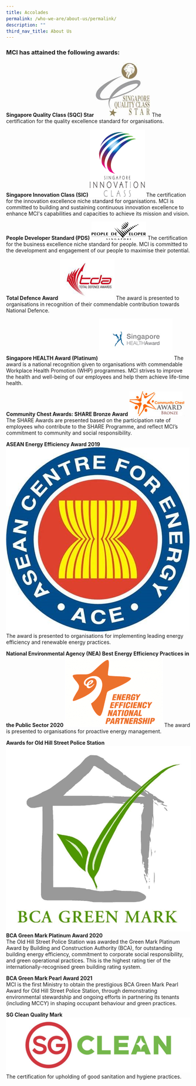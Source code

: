 ```yaml
---
title: Accolades
permalink: /who-we-are/about-us/permalink/
description: ""
third_nav_title: About Us
---
```

### MCI has attained the following awards:
**Singapore Quality Class (SQC) Star**
![](/images/Logos/sqcstar.jpg)
The certification for the quality excellence standard for organisations.

**Singapore Innovation Class (SIC)**
![](/images/Logos/iclasslogo.gif)
The certification for the innovation excellence niche standard for organisations. MCI is committed to building and sustaining continuous innovation excellence to enhance MCI's capabilities and capacities to achieve its mission and vision.

**People Developer Standard (PDS)**
![](/images/Logos/pdlogo.gif)
The certification for the business excellence niche standard for people. MCI is committed to the development and engagement of our people to maximise their potential.

**Total Defence Award**
![](/images/Logos/tdalogo.jpg)
The award is presented to organisations in recognition of their commendable contribution towards National Defence.

**Singapore HEALTH Award (Platinum)**
![](/images/Logos/singapore-health-award.jpg)
The award is a national recognition given to organisations with commendable Workplace Health Promotion (WHP) programmes. MCI strives to improve the health and well-being of our employees and help them achieve life-time health.

**Community Chest Awards: SHARE Bronze Award**
![](/images/Logos/community%20chest%20bronze%20award.jpg)
The SHARE Awards are presented based on the participation rate of employees who contribute to the SHARE Programme, and reflect MCI’s commitment to community and social responsibility.

**ASEAN Energy Efficiency Award 2019**
![](/images/Logos/asean%20energy%20efficiency%20award%202019.jpg)
The award is presented to organisations for implementing leading energy efficiency and renewable energy practices.

**National Environmental Agency (NEA) Best Energy Efficiency Practices in the Public Sector 2020**
![](/images/Logos/nea%20best%20energy%20efficiency%20practices%20in%20the%20public%20sector%202020.png)
The award is presented to organisations for proactive energy management.

**Awards for Old Hill Street Police Station**
![](/images/Logos/bca%20green%20mark.jfif)
**BCA Green Mark Platinum Award 2020**  
The Old Hill Street Police Station was awarded the Green Mark Platinum Award by Building and Construction Authority (BCA), for outstanding building energy efficiency, commitment to corporate social responsibility, and green operational practices. This is the highest rating tier of the internationally-recognised green building rating system.

**BCA Green Mark Pearl Award 2021**  
MCI is the first Ministry to obtain the prestigious BCA Green Mark Pearl Award for Old Hill Street Police Station, through demonstrating environmental stewardship and ongoing efforts in partnering its tenants (including MCCY) in shaping occupant behaviour and green practices.

**SG Clean Quality Mark**
![](/images/Logos/sg%20clean%20quality%20mark.jpg)
The certification for upholding of good sanitation and hygiene practices.